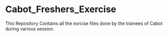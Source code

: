 # Cabot_Freshers_Exercise
This Repository Contains all the exrcise files done by the trainees of Cabot during various session. 
